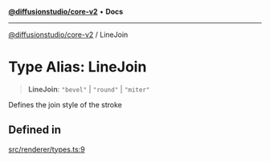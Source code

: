 [**@diffusionstudio/core-v2**](../README.md) • **Docs**

***

[@diffusionstudio/core-v2](../globals.md) / LineJoin

# Type Alias: LineJoin

> **LineJoin**: `"bevel"` \| `"round"` \| `"miter"`

Defines the join style of the stroke

## Defined in

[src/renderer/types.ts:9](https://github.com/diffusionstudio/core-v2/blob/ce69ef92917fd6c7f2f6e872cf6c87954dee9b56/src/renderer/types.ts#L9)
